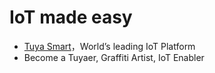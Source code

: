# IoT made easy

- [Tuya Smart](https://tuya.com)，World’s leading IoT Platform
- Become a Tuyaer, Graffiti Artist, IoT Enabler